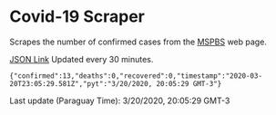 # Covid-19 Scraper

Scrapes the number of confirmed cases from the [MSPBS](https://www.mspbs.gov.py/covid-19.php) web page.

[JSON Link](https://jmayalag.github.io/covid19-scrape/cases.json)
Updated every 30 minutes.
```
{"confirmed":13,"deaths":0,"recovered":0,"timestamp":"2020-03-20T23:05:29.581Z","pyt":"3/20/2020, 20:05:29 GMT-3"}
```
Last update (Paraguay Time): 3/20/2020, 20:05:29 GMT-3